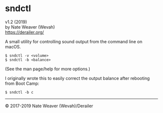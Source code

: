 # sndctl

v1.2 (2019)  
by Nate Weaver (Wevah)  
https://derailer.org/

A small utility for controlling sound output from the command line on macOS.

```
$ sndctl -v <volume>
$ sndctl -b <balance>
```

(See the man page/help for more options.)

I originally wrote this to easily correct the output balance after rebooting from Boot Camp:

```
$ sndctl -b c
```

----

© 2017-2019 Nate Weaver (Wevah)/Derailer
